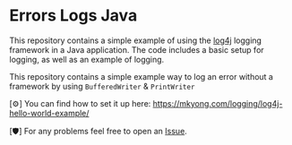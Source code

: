 # Errors Logs Java
This repository contains a simple example of using the [log4j](https://logging.apache.org/log4j/2.x/) logging framework in a Java application. 
The code includes a basic setup for logging, as well as an example of logging.

This repository contains a simple example way to log an error without a framework by using `BufferedWriter` & `PrintWriter`

[:gear:] You can find how to set it up here: https://mkyong.com/logging/log4j-hello-world-example/

[:shield:] For any problems feel free to open an [Issue](https://github.com/ohSavee/ErrorsLogsJava/issues).
